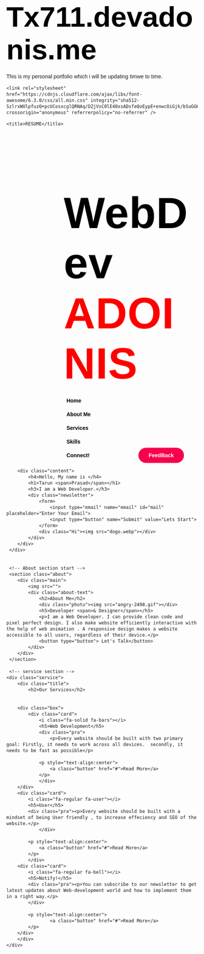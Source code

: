# Tx711.devadonis.me


This is my personal portfolio which i will be updating timwe to time.

<!DOCTYPE html>
<html lang="en">
<head>
    <meta charset="UTF-8">
    <meta http-equiv="X-UA-Compatible" content="IE=edge">
    <meta name="viewport" content="width=device-width, initial-scale=1.0">
    <link rel="stylesheet" href="Front.css">

    <link rel="stylesheet" href="https://cdnjs.cloudflare.com/ajax/libs/font-awesome/6.3.0/css/all.min.css" integrity="sha512-SzlrxWUlpfuzQ+pcUCosxcglQRNAq/DZjVsC0lE40xsADsfeQoEypE+enwcOiGjk/bSuGGKHEyjSoQ1zVisanQ==" crossorigin="anonymous" referrerpolicy="no-referrer" />
<style>*{
    padding: 0;
    margin: 0;
    font-family: 'Josefin Sans', sans-serif;
    
}

.oreo{
    height: 100vh;
    width: 100%;
    background-image: url("");
    background-size: cover;
    background-position: top;
    opacity: 1;
}
.navi{
    display: inline-flexbox;
    align-items: center;
    justify-content: space-between;
    padding-top: 45px;
    padding-left: 8%;
    padding-right: 8%;
    opacity: 0.8;
}

.logo{
    color: black;
    font-size: 115px;
    letter-spacing: 1px;
    cursor: pointer;
    margin-left: 30%;
}

span{
    color: Red;
}
nav ul li{
    margin-left: 2%;
    align-items: center;
    list-style-type: none;
    display: inline-block;
    padding: 10px 125px;
}
nav ul li a{
    color: black;
    text-decoration: none;
    font-weight:bold;
    text-transform: capitalize;
}
nav ul li a:hover{
    color: #f9004d;
    transition: .4s;
}
.btn{
    background-color: #f9004d;
    color: white;
    text-decoration: none;
    border: 2px solid transparent;
    font-weight: bold;
    padding: 10px 25px;
    border-radius: 30px;
    transition: ease-in .4s ;
}
.btn :hover{
    transform: scale(1.2);
}
.content{
    color: black;
    position: absolute;
    top: 40%;
    left: 10%;
    transform: translativeY(-50%);
}
.content .Hi{
    margin-left: 30%;
    margin-top: 10%;
}
h1{
    color: black;
    margin: 20px 0px 20px ;
    font-size: 75px;
}
h3{
    color: black;
    font-size: 25px;
    margin-bottom: 35px;
}
h4{
    color:  black;
    letter-spacing: 2px;
    font-size: 20px;
}
.newsletter form{
    width: 380px;
    max-width: 100%;
    position: relative
}
.newsletter form input:first-child{
    display: inline-block;
    width: 100%;
    padding: 15px 10px 15px 17px;
    border: 2px solid #f9004d;
    border-radius: 30px;
}
.newsletter form input:last-child{
    position: absolute;
    display: inline-block;
    outline: none;
    padding: 10px 20px;
    border-radius: 30px;
    background-color: #f9004d;
    color: white;
    box-shadow: 0px 0px 22px #858585;
    top: 6px;
    right: 0px;

}

.content span{
    color: #f9004d;
}
.about{
    text-align: center;
    text-decoration: none;
    color: black;
    width: 100%;
    /* padding: 90px 10px;
    margin-left: 20px;
    size: 100%; */
}
.about img{
    height: auto;
    width:430px;
}
.about-text{
    width: 550px;
}
.main{
    width:1130px;
    max-width: 95%;
    margin-left: 12.25%;
    display: flex;
    align-items: center;
    justify-content: space-around;
}
.about-text h2{
    color: black;
    font-size: 75px;
    text-transform: capitalize;
    margin-bottom: 20px;
}
.about-text h5{
    color:black;
    background: none;
    letter-spacing: 2px;
    font-size: 22px;
    margin-bottom: 25px;
    text-transform: capitalize;
}
.about-text p{
    color: black;
    letter-spacing: 1px;
    line-height: 28px;
    font-size: 18px;
    margin-bottom: 45px;
}
button{
    background-color: #f9004d;
    color: white;
    text-decoration: none;
    border: 2px solid transparent;
    font-weight: bold;
    padding: 13px 30px;
    border-radius: 30px;
    transition: .4s;
}
button:hover{
    background-color: black;
    border: 2px solid #f9004d;
    cursor: pointer;
}

.service{
    background-color: white;
    width: 100%;
    padding: 100px 0px;    
}

.title h2{
    font-family: 'Lucida Sans', 'Lucida Sans Regular', 'Lucida Grande', 'Lucida Sans Unicode', Geneva, Verdana, sans-serif;
    color:black;
    font-size: 75px;
    width: 1130px;
    margin: 30px auto;
    text-align: center;
}
.box{
    display: flex;
    justify-content: center;
    align-items: center;
    min-height: 400px;
}
.card{
    color: #f9004d;
    height: 365px;
    width:365px;
    background: grey;
    padding:20px 35px;
    border-radius: 20px;
    margin: 15px;
    position: relative;
    overflow: hidden;
    text-align: center;   
}
.card i{
    background: grey;
    font-size: 50px;
    display: block;
    text-align: center;
    margin: 25px 0px;
    color: #f9004d;   
}
h5{
    background: grey;
    color: white;
    font-size: 23px;
    margin-bottom: 15px;
}
.pra p{
    background:grey;
    color: white;
    font-size: 16px;
    line-height: 27px;
    margin-bottom: 25px;
}
.card .button{
    background-color: #f9004d;
    color: white;
    text-decoration: none;
    border: 2px solid transparent;
    font-weight: bold;
    padding: 9px 22px;
    border-radius: 30px;
    transition: .4s;
}
.card .button:hover{
    background-color: grey;
    border: 2px solid #f9004d;
    cursor: pointer;
}
    </style>

    <title>RESUME</title>
</head>
<body>
    <!-- Navigation Bar -->
    <div class="oreo">
        <nav id="navi">
            <h2 class="logo">WebDev <span>ADOINIS</spa></h2>
            <ul>
                <li><a href="#">Home</a></li>
                <li><a href="#">About Me</a></li>
                <li><a href="#">Services</a></li>
                <li><a href="#">Skills</a></li>
                <li><a href="#">Connect!</a></li>
                <a href="#" class="btn">FeedBack</a> 
            </ul>
        </nav>

        <div class="content">
            <h4>Hello, My name is </h4>
            <h1>Tarun <span>Prasad</span></h1>
            <h3>I am a Web Developer.</h3>
            <div class="newsletter">
                <form>
                    <input type="email" name="email" id="mail" placeholder="Enter Your Email">
                    <input type="button" name="Submit" value="Lets Start">
                </form>  
                <div class="Hi"><img src="dogo.webp"></div>              
            </div>
        </div>
     </div>
    

     <!-- About section start -->
     <section class="about">
        <div class="main">
            <img src="">
            <div class="about-text">
                <h2>About Me</h2>
                <div class="photu"><img src="angry-2498.gif"></div>
                <h5>Developer <span>& Designer</span></h5>
                <p>I am a Web Developer. I can provide clean code and pixel perfect design. I also make website efficiently interactive with the help of web animation . A responsive design makes a website accessible to all users, regardless of their device.</p>
                <button type="button"> Let's Talk</button>
            </div>
        </div>
     </section>

     <!-- service section -->
    <div class="service">
        <div class="title">
            <h2>Our Services</h2>
        

        <div class="box">
            <div class="card">
                <i class="fa-solid fa-bars"></i>
                <h5>Web Development</h5>
                <div class="pra">
                    <p>Every website should be built with two primary goal: Firstly, it needs to work across all devices.  secondly, it needs to be fast as possible</p>

                <p style="text-align:center">
                    <a class="button" href="#">Read More</a>
                </p>
                </div>
        </div>
        <div class="card">
            <i class="fa-regular fa-user"></i>
            <h5>User</h5>
            <div class="pra"><p>Every website should be built with a mindset of being User friendly , to increase effeciency and SEO of the website.</p>
                </div>

            <p style="text-align:center">
                <a class="button" href="#">Read More</a>
            </p>
            </div>
        <div class="card">
            <i class="fa-regular fa-bell"></i>
            <h5>Notify!</h5>
            <div class="pra"><p>You can subscribe to our newsletter to get latest updates about Web-development world and how to implement them in a right way.</p>
            </div>

            <p style="text-align:center">
                    <a class="button" href="#">Read More</a>
            </p>
        </div>
        </div>
    </div>
    

</body>
</html>
